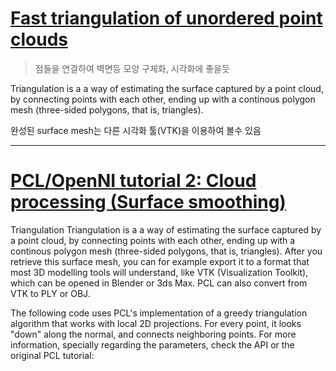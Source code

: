 # [Fast triangulation of unordered point clouds](http://pointclouds.org/documentation/tutorials/greedy_projection.php#greedy-triangulation)

> 점들을 연결하여 벽면등 모양 구체화, 시각화에 좋을듯 


Triangulation is a a way of estimating the surface captured by a point cloud, by connecting points with each other, ending up with a continous polygon mesh (three-sided polygons, that is, triangles). 

완성된 surface mesh는 다른 시각화 툴(VTK)을 이용하여 볼수 있음













---

# [PCL/OpenNI tutorial 2: Cloud processing (Surface smoothing)](http://robotica.unileon.es/index.php/PCL/OpenNI_tutorial_2:_Cloud_processing\_\(Triangulation\))





Triangulation
Triangulation is a a way of estimating the surface captured by a point cloud, by connecting points with each other, ending up with a continous polygon mesh (three-sided polygons, that is, triangles). After you retrieve this surface mesh, you can for example export it to a format that most 3D modelling tools will understand, like VTK (Visualization Toolkit), which can be opened in Blender or 3ds Max. PCL can also convert from VTK to PLY or OBJ.

The following code uses PCL's implementation of a greedy triangulation algorithm that works with local 2D projections. For every point, it looks "down" along the normal, and connects neighboring points. For more information, specially regarding the parameters, check the API or the original PCL tutorial:
